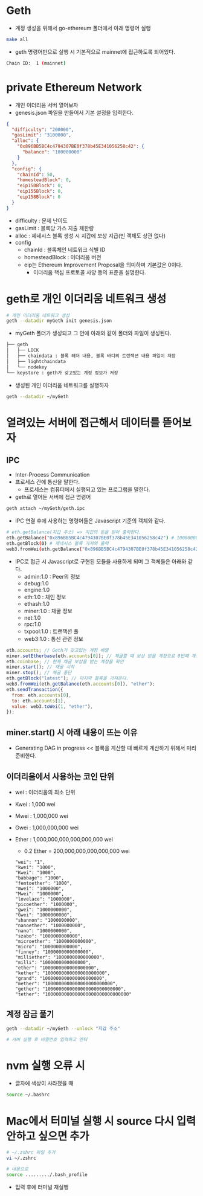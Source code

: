 # Geth

- 계정 생성을 위해서 go-ethereum 폴더에서 아래 명령어 실행

```sh
make all
```

- geth 명령어만으로 실행 시 기본적으로 mainnet에 접근하도록 되어있다.

```sh
Chain ID:  1 (mainnet)
```

# private Ethereum Network

- 개인 이더리움 서버 열어보자
- genesis.json 파일을 만들어서 기본 설정을 입력한다.

```json
{
  "difficulty": "200000",
  "gasLimit": "3100000",
  "alloc": {
    "0x896BB5BC4c4794307BE0f378b45E341056258c42": {
      "balance": "100000000"
    }
  },
  "config": {
    "chainId": 50,
    "homesteadBlock": 0,
    "eip150Block": 0,
    "eip155Block": 0,
    "eip158Block": 0
  }
}
```

- difficulty : 문제 난이도
- gasLimit : 블록당 가스 지출 제한량
- alloc : 제네시스 블록 생성 시 지갑에 보상 지급(빈 객체도 상관 없다)
- config
  - chainId : 블록체인 네트워크 식별 ID
  - homesteadBlock : 이더리움 버전
  - eip는 Ethereum Improvement Proposal을 의미하며 기본값은 0이다.
    - 이더리움 핵심 프로토콜 사양 등의 표준을 설명한다.

# geth로 개인 이더리움 네트워크 생성

```sh
# 개인 이더리움 네트워크 생성
geth --datadir myGeth init genesis.json
```

- myGeth 폴더가 생성되고 그 안에 아래와 같이 폴더와 파일이 생성된다.

```sh
├── geth
│   ├── LOCK
│   ├── chaindata : 블록 헤더 내용, 블록 바디의 트랜잭션 내용 파일이 저장
│   ├── lightchaindata
│   └── nodekey
└── keystore : geth가 갖고있는 계정 정보가 저장
```

- 생성된 개인 이더리움 네트워크를 실행하자

```sh
geth --datadir ~/myGeth
```

# 열려있는 서버에 접근해서 데이터를 뜯어보자

## IPC

- Inter-Process Communication
- 프로세스 간에 통신을 말한다.
  - 프로세스는 컴퓨터에서 실행되고 있는 프로그램을 말한다.
- geth로 열어둔 서버에 접근 명령어

```sh
geth attach ~/myGeth/geth.ipc
```

- IPC 연결 후에 사용하는 명령어들은 Javascript 기준의 객체와 같다.

```sh
# eth.getBalance(지갑 주소) => 지갑의 돈을 받아 출력한다.
eth.getBalance("0x896BB5BC4c4794307BE0f378b45E341056258c42") # 100000000
eth.getBlock(0) # 제네시스 블록 가져와 출력
web3.fromWei(eth.getBalance("0x896BB5BC4c4794307BE0f378b45E341056258c42"), 'ether')
```

- IPC로 접근 시 Javascript로 구현된 모듈을 사용하게 되며 그 객체들은 아래와 같다.
  - admin:1.0 : Peer의 정보
  - debug:1.0
  - engine:1.0
  - eth:1.0 : 체인 정보
  - ethash:1.0
  - miner:1.0 : 채굴 정보
  - net:1.0
  - rpc:1.0
  - txpool:1.0 : 트랜잭션 풀
  - web3:1.0 : 통신 관련 정보

```js
eth.accounts; // Geth가 갖고있는 계정 배열
miner.setEtherbase(eth.accounts[0]); // 채굴할 때 보상 받을 계정으로 0번째 계정을 설정
eth.coinbase; // 현재 채굴 보상을 받는 계정을 확인
miner.start(); // 채굴 시작
miner.stop(); // 채굴 중단
eth.getBlock("latest"); // 마지막 블록을 가져온다.
web3.fromWei(eth.getBalance(eth.accounts[0]), "ether");
eth.sendTransaction({
  from: eth.accounts[0],
  to: eth.accounts[1],
  value: web3.toWei(1, "ether"),
});
```

## miner.start() 시 아래 내용이 뜨는 이유

- Generating DAG in progress << 블록을 계산할 때 빠르게 계산하기 위해서 미리 준비한다.

## 이더리움에서 사용하는 코인 단위

- wei : 이더리움의 최소 단위
- Kwei : 1,000 wei
- Mwei : 1,000,000 wei
- Gwei : 1,000,000,000 wei
- Ether : 1,000,000,000,000,000,000 wei

  - 0.2 Ether = 200,000,000,000,000,000 wei

  ```
  "wei": "1",
  "kwei": "1000",
  "Kwei": "1000",
  "babbage": "1000",
  "femtoether": "1000",
  "mwei": "1000000",
  "Mwei": "1000000",
  "lovelace": "1000000",
  "picoether": "1000000",
  "gwei": "1000000000",
  "Gwei": "1000000000",
  "shannon": "1000000000",
  "nanoether": "1000000000",
  "nano": "1000000000",
  "szabo": "1000000000000",
  "microether": "1000000000000",
  "micro": "1000000000000",
  "finney": "1000000000000000",
  "milliether": "1000000000000000",
  "milli": "1000000000000000",
  "ether": "1000000000000000000",
  "kether": "1000000000000000000000",
  "grand": "1000000000000000000000",
  "mether": "1000000000000000000000000",
  "gether": "1000000000000000000000000000",
  "tether": "1000000000000000000000000000000"
  ```

## 계정 잠금 풀기

```sh
geth --datadir ~/myGeth --unlock "지갑 주소"

# 서버 실행 후 비밀번호 입력하고 엔터
```

# nvm 실행 오류 시

- 글자에 색상이 사라졌을 때

```sh
source ~/.bashrc
```

# Mac에서 터미널 실행 시 source 다시 입력 안하고 싶으면 추가

```sh
# ~/.zshrc 파일 추가
vi ~/.zshrc

# 내용으로
source ........./.bash_profile
```

- 입력 후에 터미널 재실행
